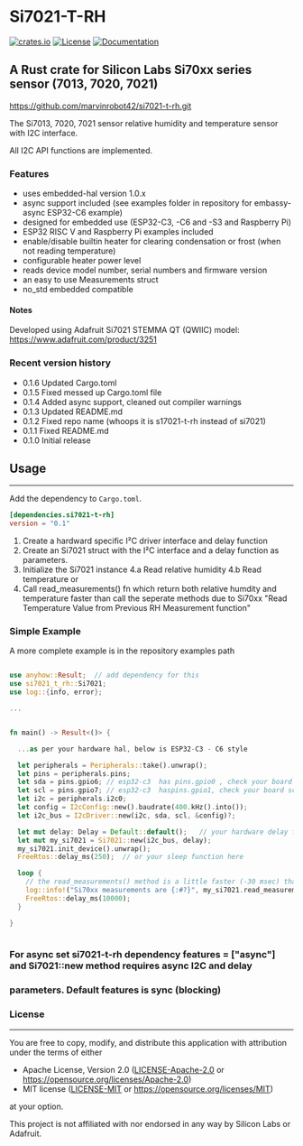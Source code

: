 # Si7021-T-RH &emsp; 
[![crates.io](https://img.shields.io/crates/v/si7021-t-rh)](https://crates.io/crates/si7021-t-rh)
[![License](https://img.shields.io/badge/license-MIT%2FApache--2.0-blue.svg)](https://github.com/marvinrobot42/si7021-t-rh)
[![Documentation](https://docs.rs/si7021-t-rh/badge.svg)](https://docs.rs/si7021-t-rh)

## A Rust crate for Silicon Labs Si70xx series sensor (7013, 7020, 7021)
<https://github.com/marvinrobot42/si7021-t-rh.git>

[Si7021]: https://www.silabs.com/sensors/humidity/si7006-13-20-21-34/device.si7021-a20-gm?tab=specs

The Si7013, 7020, 7021 sensor relative humidity and temperature sensor with I2C interface.

All I2C API functions are implemented. 

### Features

- uses embedded-hal version 1.0.x
- async support included (see examples folder in repository for embassy-async ESP32-C6 example)
- designed for embedded use (ESP32-C3, -C6 and -S3 and Raspberry Pi)
- ESP32 RISC V and Raspberry Pi examples included
- enable/disable builtin heater for clearing condensation or frost (when not reading temperature)
- configurable heater power level
- reads device model number, serial numbers and firmware version
- an easy to use Measurements struct
- no_std embedded compatible

  

#### Notes

Developed using Adafruit Si7021 STEMMA QT (QWIIC) model: https://www.adafruit.com/product/3251


### Recent version history
  - 0.1.6  Updated Cargo.toml
  - 0.1.5  Fixed messed up Cargo.toml file
  - 0.1.4  Added async support, cleaned out compiler warnings
  - 0.1.3  Updated README.md
  - 0.1.2  Fixed repo name (whoops it is s17021-t-rh instead of si7021)
  - 0.1.1  Fixed README.md
  - 0.1.0  Initial release


## Usage
----

Add the dependency to `Cargo.toml`.

~~~~toml
[dependencies.si7021-t-rh]
version = "0.1"
~~~~

1. Create a hardward specific I²C driver interface and delay function
2. Create an Si7021 struct with the I²C interface and a delay function as parameters.  
3. Initialize the Si7021 instance
4.a Read relative humidity
4.b Read temperature or
5. Call read_measurements() fn which return both relative humdity and temperature faster than
  call the seperate methods due to Si70xx "Read Temperature Value from Previous RH Measurement function" 
 


### Simple Example

A more complete example is in the repository examples path
~~~~rust

use anyhow::Result;  // add dependency for this
use si7021_t_rh::Si7021;
use log::{info, error};

...


fn main() -> Result<()> {

  ...as per your hardware hal, below is ESP32-C3 - C6 style

  let peripherals = Peripherals::take().unwrap();
  let pins = peripherals.pins;
  let sda = pins.gpio6; // esp32-c3  has pins.gpio0 , check your board schematic
  let scl = pins.gpio7; // esp32-c3  haspins.gpio1, check your board schematic
  let i2c = peripherals.i2c0;
  let config = I2cConfig::new().baudrate(400.kHz().into());
  let i2c_bus = I2cDriver::new(i2c, sda, scl, &config)?;

  let mut delay: Delay = Default::default();   // your hardware delay from use ...
  let mut my_si7021 = Si7021::new(i2c_bus, delay);
  my_si7021.init_device().unwrap();
  FreeRtos::delay_ms(250);  // or your sleep function here

  loop {
    // the read_measurements() method is a little faster (-30 msec) than reading humidity and temperature separately
    log::info!("Si70xx measurements are {:#?}", my_si7021.read_measurements().unwrap());
    FreeRtos::delay_ms(10000);
  }

}
    
~~~~

### For async set si7021-t-rh dependency features = ["async"] and Si7021::new method requires async I2C and delay 
###    parameters.  Default features is sync (blocking)


### License
----

You are free to copy, modify, and distribute this application with attribution under the terms of either

 * Apache License, Version 2.0
   ([LICENSE-Apache-2.0](./LICENSE-Apache-2.0) or <https://opensource.org/licenses/Apache-2.0>)
 * MIT license
   ([LICENSE-MIT](./LICENSE-MIT) or <https://opensource.org/licenses/MIT>)

at your option.

This project is not affiliated with nor endorsed in any way by Silicon Labs or Adafruit.
